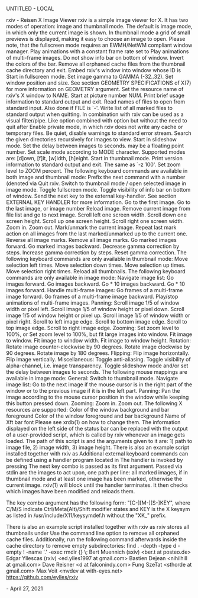 UNTITLED - LOCAL

rxiv &#45; Reisen X Image Viewer
rxiv is a simple image viewer for X.
It has two modes of operation: image and thumbnail mode. The default is image
mode, in which only the current image is shown. In thumbnail mode a grid of
small previews is displayed, making it easy to choose an image to open.
Please note, that the fullscreen mode requires an EWMH/NetWM compliant window
manager.
Play animations with a constant frame rate set to
Play animations of multi-frame images.
Do not show info bar on bottom of window.
Invert the colors of the bar.
Remove all orphaned cache files from the thumbnail cache directory and exit.
Embed rxiv's window into window whose ID is
Start in fullscreen mode.
Set image gamma to GAMMA (-32..32).
Set window position and size. See section GEOMETRY SPECIFICATIONS of X(7) for
more information on GEOMETRY argument.
Set the resource name of rxiv's X window to NAME.
Start at picture number NUM.
Print brief usage information to standard output and exit.
Read names of files to open from standard input. Also done if FILE is \`-'.
Write list of all marked files to standard output when quitting. In combination
with
rxiv can be used as a visual filter/pipe.
Like
option combined with
option but without the need to quit after
Enable private mode, in which rxiv does not write any cache or temporary files.
Be quiet, disable warnings to standard error stream.
Search the given directories recursively for images to view.
Start in slideshow mode. Set the delay between images to
seconds.
may be a floating point number.
Set scale mode according to MODE character. Supported modes are: \[d]own,
\[f]it, \[w]idth, \[h]eight.
Start in thumbnail mode.
Print version information to standard output and exit.
The same as \`&#45;z 100'.
Set zoom level to ZOOM percent.
The following keyboard commands are available in both image and thumbnail mode:
Prefix the next command with a number (denoted via
Quit rxiv.
Switch to thumbnail mode / open selected image in image mode.
Toggle fullscreen mode.
Toggle visibility of info bar on bottom of window.
Send the next key to the external key-handler. See section EXTERNAL KEY HANDLER
for more information.
Go to the first image.
Go to the last image, or image number
Reload image.
Remove current image from file list and go to next image.
Scroll left one screen width.
Scroll down one screen height.
Scroll up one screen height.
Scroll right one screen width.
Zoom in.
Zoom out.
Mark/unmark the current image.
Repeat last mark action on all images from the last marked/unmarked up to the
current one.
Reverse all image marks.
Remove all image marks.
Go
marked images forward.
Go
marked images backward.
Decrease gamma correction by
steps.
Increase gamma correction by
steps.
Reset gamma correction.
The following keyboard commands are only available in thumbnail mode:
Move selection left
times.
Move selection down
times.
Move selection up
times.
Move selection right
times.
Reload all thumbnails.
The following keyboard commands are only available in image mode:
Navigate image list:
Go
images forward.
Go
images backward.
Go
\* 10 images backward.
Go
\* 10 images forward.
Handle multi-frame images:
Go
frames of a multi-frame image forward.
Go
frames of a multi-frame image backward.
Play/stop animations of multi-frame images.
Panning:
Scroll image 1/5 of window width or
pixel left.
Scroll image 1/5 of window height or
pixel down.
Scroll image 1/5 of window height or
pixel up.
Scroll image 1/5 of window width or
pixel right.
Scroll to left image edge.
Scroll to bottom image edge.
Scroll to top image edge.
Scroll to right image edge.
Zooming:
Set zoom level to 100%, or
Set zoom level to 100%, but fit large images into window.
Fit image to window.
Fit image to window width.
Fit image to window height.
Rotation:
Rotate image counter-clockwise by 90 degrees.
Rotate image clockwise by 90 degrees.
Rotate image by 180 degrees.
Flipping:
Flip image horizontally.
Flip image vertically.
Miscellaneous:
Toggle anti-aliasing.
Toggle visibility of alpha-channel, i.e. image transparency.
Toggle slideshow mode and/or set the delay between images to
seconds.
The following mouse mappings are available in image mode:
General:
Switch to thumbnail mode.
Navigate image list:
Go to the next image if the mouse cursor is in the right part of the window or
to the previous image if it is in the left part.
Panning:
Pan the image according to the mouse cursor position in the window while
keeping this button pressed down.
Zooming:
Zoom in.
Zoom out.
The following X resources are supported:
Color of the window background and bar foreground
Color of the window foreground and bar background
Name of Xft bar font
Please see xrdb(1) on how to change them.
The information displayed on the left side of the status bar can be replaced
with the output of a user-provided script, which is called by rxiv whenever an
image gets loaded. The path of this script is
and the arguments given to it are: 1) path to image file, 2) image width,
3\) image height.
There is also an example script installed together with rxiv as
Additional external keyboard commands can be defined using a handler program
located in
The handler is invoked by pressing
The next key combo is passed as its first argument. Passed via stdin are the
images to act upon, one path per line: all marked images, if in thumbnail mode
and at least one image has been marked, otherwise the current image.
rxiv(1) will block until the handler terminates. It then checks which images
have been modified and reloads them.

The key combo argument has the following form: "\[C-]\[M-]\[S-]KEY",
where C/M/S indicate Ctrl/Meta(Alt)/Shift modifier states and KEY is the X
keysym as listed in /usr/include/X11/keysymdef.h without the "XK\_" prefix.

There is also an example script installed together with rxiv as
rxiv stores all thumbnails under
Use the command line option
to remove all orphaned cache files. Additionally, run the following command
afterwards inside the cache directory to remove empty subdirectories:
find . &#45;depth &#45;type d &#45;empty ! &#45;name '.' &#45;exec rmdir {} &#92;;
Bert Muennich (sxiv)   &lt;ber.t at posteo.de&gt;
Edgar Yllescas (rxiv)  &lt;ed.ylles1997 at gmail.com&gt;
Bastien Dejean  &lt;nihilhill at gmail.com&gt;
Dave Reisner    &lt;d at falconindy.com&gt;
Fung SzeTat     &lt;sthorde at gmail.com&gt;
Max Voit        &lt;mvdev at with-eyes.net&gt;
https://github.com/eylles/rxiv

 \- April 27, 2021
